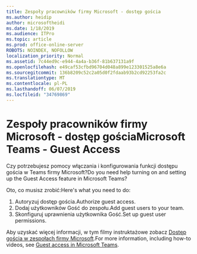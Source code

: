 ```yaml
---
title: Zespoły pracowników firmy Microsoft - dostęp gościa
ms.author: heidip
author: microsoftheidi
ms.date: 1/18/2019
ms.audience: ITPro
ms.topic: article
ms.prod: office-online-server
ROBOTS: NOINDEX, NOFOLLOW
localization_priority: Normal
ms.assetid: 7c44ed9c-e944-4a4a-b36f-81b637131a9f
ms.openlocfilehash: e49caf53cfbd96704d048a899e123301525a8e6a
ms.sourcegitcommit: 136b8209c52c2a05d0f2fdaab93b2cd92253fa2c
ms.translationtype: MT
ms.contentlocale: pl-PL
ms.lasthandoff: 06/07/2019
ms.locfileid: "34769869"
---
```

# <a name="microsoft-teams---guest-access"></a><span data-ttu-id="e7654-102">Zespoły pracowników firmy Microsoft - dostęp gościa</span><span class="sxs-lookup"><span data-stu-id="e7654-102">Microsoft Teams - Guest Access</span></span>

<span data-ttu-id="e7654-103">Czy potrzebujesz pomocy włączania i konfigurowania funkcji dostępu gościa w Teams firmy Microsoft?</span><span class="sxs-lookup"><span data-stu-id="e7654-103">Do you need help turning on and setting up the Guest Access feature in Microsoft Teams?</span></span>

<span data-ttu-id="e7654-104">Oto, co musisz zrobić:</span><span class="sxs-lookup"><span data-stu-id="e7654-104">Here's what you need to do:</span></span>

1. <span data-ttu-id="e7654-105">Autoryzuj dostęp gościa.</span><span class="sxs-lookup"><span data-stu-id="e7654-105">Authorize guest access.</span></span>
1. <span data-ttu-id="e7654-106">Dodaj użytkowników Gość do zespołu.</span><span class="sxs-lookup"><span data-stu-id="e7654-106">Add guest users to your team.</span></span>
1. <span data-ttu-id="e7654-107">Skonfiguruj uprawnienia użytkownika Gość.</span><span class="sxs-lookup"><span data-stu-id="e7654-107">Set up guest user permissions.</span></span>

<span data-ttu-id="e7654-108">Aby uzyskać więcej informacji, w tym filmy instruktażowe zobacz [Dostęp gościa w zespołach firmy Microsoft](https://docs.microsoft.com/microsoftteams/guest-access).</span><span class="sxs-lookup"><span data-stu-id="e7654-108">For more information, including how-to videos, see [Guest access in Microsoft Teams](https://docs.microsoft.com/microsoftteams/guest-access).</span></span>

